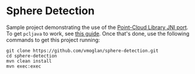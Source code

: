 # Sphere Detection
Sample project demonstrating the use of the [Point-Cloud Library JNI port](https://github.com/vmoglan/pcljava). To get `pcljava` to work, see [this guide](https://github.com/vmoglan/pcljava/blob/master/README.md#setup). Once that's done, use the following commands to get this project running:

```
git clone https://github.com/vmoglan/sphere-detection.git
cd sphere-detection
mvn clean install
mvn exec:exec
```